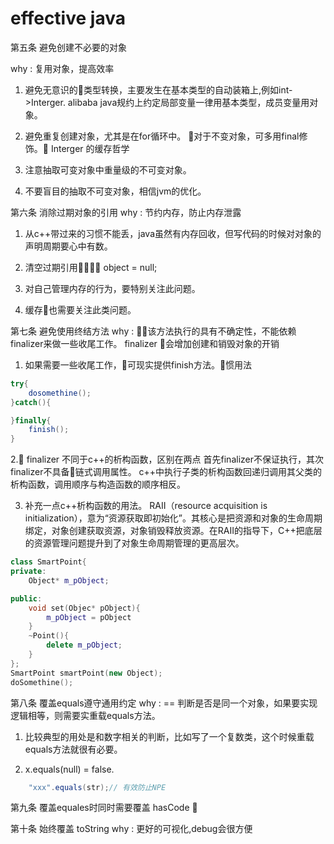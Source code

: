 # effective java

第五条 避免创建不必要的对象

why : 复用对象，提高效率

1. 避免无意识的类型转换，主要发生在基本类型的自动装箱上,例如int->Interger.
alibaba java规约上约定局部变量一律用基本类型，成员变量用对象。

2. 避免重复创建对象，尤其是在for循环中。
对于不变对象，可多用final修饰。
Interger 的缓存哲学

3. 注意抽取可变对象中重量级的不可变对象。

4. 不要盲目的抽取不可变对象，相信jvm的优化。

第六条 消除过期对象的引用
why : 节约内存，防止内存泄露

1. 从c++带过来的习惯不能丢，java虽然有内存回收，但写代码的时候对对象的声明周期要心中有数。

2. 清空过期引用 object = null;

3. 对自己管理内存的行为，要特别关注此问题。

4. 缓存也需要关注此类问题。

第七条 避免使用终结方法
why : 该方法执行的具有不确定性，不能依赖finalizer来做一些收尾工作。
finalizer 会增加创建和销毁对象的开销

1. 如果需要一些收尾工作，可现实提供finish方法。惯用法

```java
try{
    dosomethine();
}catch(){

}finally{
    finish();
}
```

2. finalizer 不同于c++的析构函数，区别在两点
首先finalizer不保证执行，其次finalizer不具备链式调用属性。
c++中执行子类的析构函数回递归调用其父类的析构函数，调用顺序与构造函数的顺序相反。

3. 补充一点c++析构函数的用法。
RAII（resource acquisition is initialization），意为“资源获取即初始化”。其核心是把资源和对象的生命周期绑定，对象创建获取资源，对象销毁释放资源。在RAII的指导下，C++把底层的资源管理问题提升到了对象生命周期管理的更高层次。


```C++
class SmartPoint{
private:
    Object* m_pObject;

public:
    void set(Objec* pObject){
        m_pObject = pObject
    }
    ~Point(){
        delete m_pObject;
    }
};
SmartPoint smartPoint(new Object);
doSomethine();
```


第八条 覆盖equals遵守通用约定
why : == 判断是否是同一个对象，如果要实现逻辑相等，则需要实重载equals方法。

1. 比较典型的用处是和数字相关的判断，比如写了一个复数类，这个时候重载equals方法就很有必要。

2. x.equals(null) = false.

```java
    "xxx".equals(str);// 有效防止NPE
```
 
  
第九条 覆盖equales时同时需要覆盖 hasCode


第十条 始终覆盖 toString
why : 更好的可视化,debug会很方便
